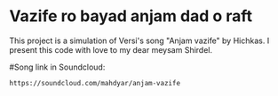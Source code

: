 # Vazife ro bayad anjam dad o raft

This project is a simulation of Versi's song "Anjam vazife" by Hichkas.
I present this code with love to my dear meysam Shirdel. 

#Song link in Soundcloud:

```bash
https://soundcloud.com/mahdyar/anjam-vazife
```
